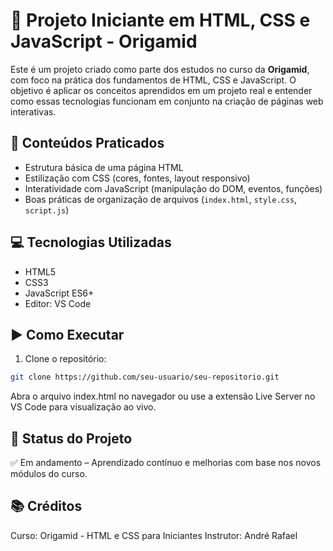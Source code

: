 # 🚀 Projeto Iniciante em HTML, CSS e JavaScript - Origamid

Este é um projeto criado como parte dos estudos no curso da **Origamid**, com foco na prática dos fundamentos de HTML, CSS e JavaScript. O objetivo é aplicar os conceitos aprendidos em um projeto real e entender como essas tecnologias funcionam em conjunto na criação de páginas web interativas.

## 🧠 Conteúdos Praticados

- Estrutura básica de uma página HTML
- Estilização com CSS (cores, fontes, layout responsivo)
- Interatividade com JavaScript (manipulação do DOM, eventos, funções)
- Boas práticas de organização de arquivos (`index.html`, `style.css`, `script.js`)

## 💻 Tecnologias Utilizadas

- HTML5  
- CSS3  
- JavaScript ES6+  
- Editor: VS Code

## ▶️ Como Executar

1. Clone o repositório:

```bash
git clone https://github.com/seu-usuario/seu-repositorio.git
```

Abra o arquivo index.html no navegador
ou use a extensão Live Server no VS Code para visualização ao vivo.

## 📌 Status do Projeto
✅ Em andamento – Aprendizado contínuo e melhorias com base nos novos módulos do curso.

## 📚 Créditos
Curso: Origamid - HTML e CSS para Iniciantes
Instrutor: André Rafael